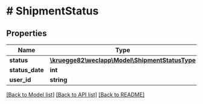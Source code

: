 # # ShipmentStatus

## Properties

Name | Type | Description | Notes
------------ | ------------- | ------------- | -------------
**status** | [**\kruegge82\weclapp\Model\ShipmentStatusType**](ShipmentStatusType.md) |  | [optional]
**status_date** | **int** |  | [optional]
**user_id** | **string** |  | [optional]

[[Back to Model list]](../../README.md#models) [[Back to API list]](../../README.md#endpoints) [[Back to README]](../../README.md)

